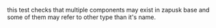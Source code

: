 this test checks that multiple components may exist in zapusk base
and some of them may refer to other type than it's name.